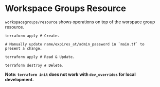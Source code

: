 # Workspace Groups Resource

`workspacegroups/resource` shows operations on top of the worspace group resource.

~~~ shell
terraform apply # Create.

# Manually update name/expires_at/admin_password in `main.tf` to present a change.

terraform apply # Read & Update.

terraform destroy # Delete.
~~~

**Note: `terraform init` does not work with `dev_overrides` for local development.**
